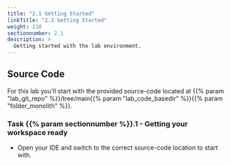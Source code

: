```yaml
---
title: "2.1 Getting Started"
linkTitle: "2.1 Getting Started"
weight: 210
sectionnumber: 2.1
description: >
  Getting started with the lab environment.
---
```


## Source Code

For this lab you'll start with the provided source-code located at {{% param "lab_git_repo" %}}/tree/main{{% param "lab_code_basedir" %}}{{% param "folder_monolith" %}}.


### Task {{% param sectionnumber %}}.1 - Getting your workspace ready

* Open your IDE and switch to the correct source-code location to start with.
